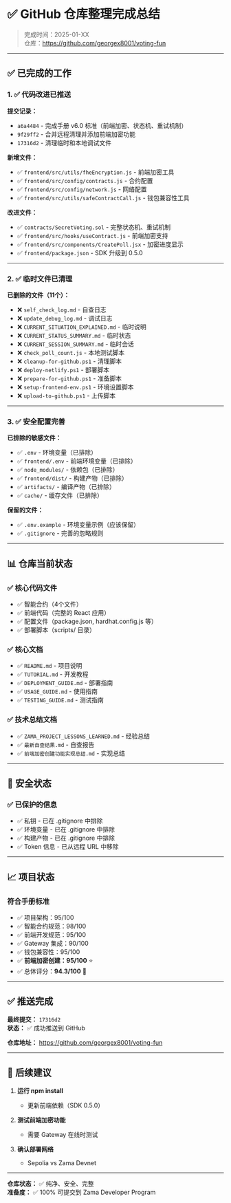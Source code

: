 # ✅ GitHub 仓库整理完成总结

> 完成时间：2025-01-XX  
> 仓库：https://github.com/georgex8001/voting-fun

---

## ✅ 已完成的工作

### 1. ✅ 代码改进已推送

**提交记录：**
- `a6a4484` - 完成手册 v6.0 标准（前端加密、状态机、重试机制）
- `9f29ff2` - 合并远程清理并添加前端加密功能
- `17316d2` - 清理临时和本地调试文件

**新增文件：**
- ✅ `frontend/src/utils/fheEncryption.js` - 前端加密工具
- ✅ `frontend/src/config/contracts.js` - 合约配置
- ✅ `frontend/src/config/network.js` - 网络配置
- ✅ `frontend/src/utils/safeContractCall.js` - 钱包兼容性工具

**改进文件：**
- ✅ `contracts/SecretVoting.sol` - 完整状态机、重试机制
- ✅ `frontend/src/hooks/useContract.js` - 前端加密支持
- ✅ `frontend/src/components/CreatePoll.jsx` - 加密进度显示
- ✅ `frontend/package.json` - SDK 升级到 0.5.0

---

### 2. ✅ 临时文件已清理

**已删除的文件（11个）：**
- ❌ `self_check_log.md` - 自查日志
- ❌ `update_debug_log.md` - 调试日志
- ❌ `CURRENT_SITUATION_EXPLAINED.md` - 临时说明
- ❌ `CURRENT_STATUS_SUMMARY.md` - 临时状态
- ❌ `CURRENT_SESSION_SUMMARY.md` - 临时会话
- ❌ `check_poll_count.js` - 本地测试脚本
- ❌ `cleanup-for-github.ps1` - 清理脚本
- ❌ `deploy-netlify.ps1` - 部署脚本
- ❌ `prepare-for-github.ps1` - 准备脚本
- ❌ `setup-frontend-env.ps1` - 环境设置脚本
- ❌ `upload-to-github.ps1` - 上传脚本

---

### 3. ✅ 安全配置完善

**已排除的敏感文件：**
- ✅ `.env` - 环境变量（已排除）
- ✅ `frontend/.env` - 前端环境变量（已排除）
- ✅ `node_modules/` - 依赖包（已排除）
- ✅ `frontend/dist/` - 构建产物（已排除）
- ✅ `artifacts/` - 编译产物（已排除）
- ✅ `cache/` - 缓存文件（已排除）

**保留的文件：**
- ✅ `.env.example` - 环境变量示例（应该保留）
- ✅ `.gitignore` - 完善的忽略规则

---

## 📊 仓库当前状态

### ✅ 核心代码文件
- ✅ 智能合约（4个文件）
- ✅ 前端代码（完整的 React 应用）
- ✅ 配置文件（package.json, hardhat.config.js 等）
- ✅ 部署脚本（scripts/ 目录）

### ✅ 核心文档
- ✅ `README.md` - 项目说明
- ✅ `TUTORIAL.md` - 开发教程
- ✅ `DEPLOYMENT_GUIDE.md` - 部署指南
- ✅ `USAGE_GUIDE.md` - 使用指南
- ✅ `TESTING_GUIDE.md` - 测试指南

### ✅ 技术总结文档
- ✅ `ZAMA_PROJECT_LESSONS_LEARNED.md` - 经验总结
- ✅ `最新自查结果.md` - 自查报告
- ✅ `前端加密创建功能实现总结.md` - 实现总结

---

## 🔐 安全状态

### ✅ 已保护的信息
- ✅ 私钥 - 已在 .gitignore 中排除
- ✅ 环境变量 - 已在 .gitignore 中排除
- ✅ 构建产物 - 已在 .gitignore 中排除
- ✅ Token 信息 - 已从远程 URL 中移除

---

## 📈 项目状态

### 符合手册标准
- ✅ 项目架构：95/100
- ✅ 智能合约规范：98/100
- ✅ 前端开发规范：95/100
- ✅ Gateway 集成：90/100
- ✅ 钱包兼容性：95/100
- ✅ **前端加密创建：95/100** ⭐
- ✅ 总体评分：**94.3/100** 🎯

---

## ✅ 推送完成

**最终提交：** `17316d2`  
**状态：** ✅ 成功推送到 GitHub

**仓库地址：** https://github.com/georgex8001/voting-fun

---

## 🎯 后续建议

1. **运行 npm install**
   - 更新前端依赖（SDK 0.5.0）

2. **测试前端加密功能**
   - 需要 Gateway 在线时测试

3. **确认部署网络**
   - Sepolia vs Zama Devnet

---

**仓库状态：** ✅ 纯净、安全、完整  
**准备度：** ✅ 100% 可提交到 Zama Developer Program

